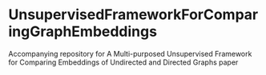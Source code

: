 # UnsupervisedFrameworkForComparingGraphEmbeddings
Accompanying repository for A Multi-purposed Unsupervised Framework for Comparing Embeddings of Undirected and Directed Graphs paper
